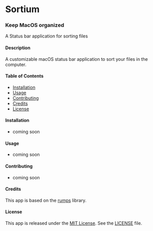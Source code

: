 # Sortium

### Keep MacOS organized

A Status bar application for sorting files

#### Description
A customizable macOS status bar application to sort your files in the computer.


#### Table of Contents
- [Installation](#installation)
- [Usage](#usage)
- [Contributing](#contributing)
- [Credits](#credits)
- [License](#license)

#### Installation
- coming soon
#### Usage
- coming soon
#### Contributing
- coming soon
#### Credits
This app is based on the [rumps](https://github.com/jaredks/rumps) library.

#### License
This app is released under the [MIT License](https://opensource.org/licenses/MIT). See the [LICENSE](https://github.com/raphaelhuefner/allbar/blob/master/LICENSE) file.
